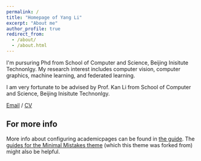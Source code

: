 ```yaml
---
permalink: /
title: "Homepage of Yang Li"
excerpt: "About me"
author_profile: true
redirect_from: 
  - /about/
  - /about.html
---
```

I'm pursuring Phd from School of Computer and Science, Beijing Inisitute Technonlgy. My research interest includes computer vision, computer graphics, machine learning, and federated learning.

I am very fortunate to be advised by Prof. Kan Li from School of Computer and Science, Beijing Inisitute Technonlgy.


[Email](liyangsmu@126.com) / [CV](https://github.com/liyang-good/ly95.github.io)


For more info
------
More info about configuring academicpages can be found in [the guide](https://academicpages.github.io/markdown/). The [guides for the Minimal Mistakes theme](https://mmistakes.github.io/minimal-mistakes/docs/configuration/) (which this theme was forked from) might also be helpful.

